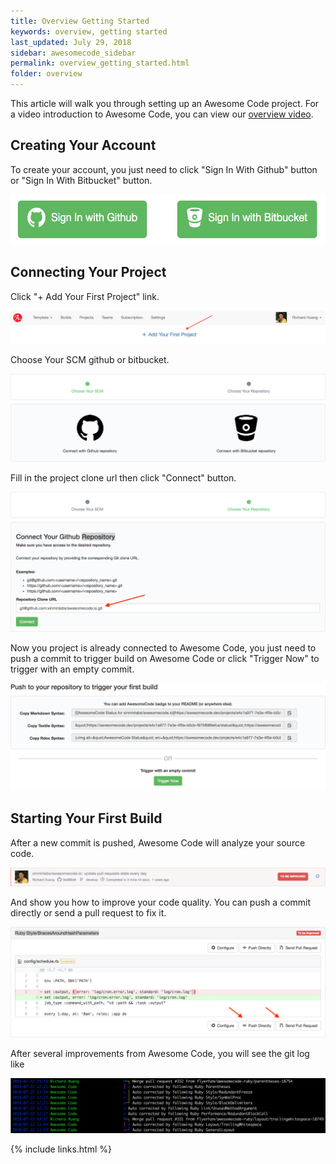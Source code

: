 ```yaml
---
title: Overview Getting Started
keywords: overview, getting started
last_updated: July 29, 2018
sidebar: awesomecode_sidebar
permalink: overview_getting_started.html
folder: overview
---
```


This article will walk you through setting up an Awesome Code project.
For a video introduction to Awesome Code, you can view our [overview
video](https://youtu.be/oIlN1BHvQCE).

## Creating Your Account

To create your account, you just need to click "Sign In With Github"
button or "Sign In With Bitbucket" button.

<img src="/images/quickstart_getting_started_0.png" alt="quickstart
getting started 0" style="height:80px;width:559px">

## Connecting Your Project

Click "+ Add Your First Project" link.

![quickstart getting started 1](/images/quickstart_getting_started_1.png)

Choose Your SCM github or bitbucket.

![quickstart getting started 2](/images/quickstart_getting_started_2.png)

Fill in the project clone url then click "Connect" button.

![quickstart getting started 3](/images/quickstart_getting_started_3.png)

Now you project is already connected to Awesome Code, you just need to
push a commit to trigger build on Awesome Code or click "Trigger Now" to
trigger with an empty commit.

![quickstart getting started 4](/images/quickstart_getting_started_4.png)

## Starting Your First Build

After a new commit is pushed, Awesome Code will analyze your source
code.

![quickstart getting started 5](/images/quickstart_getting_started_5.png)

And show you how to improve your code quality. You can push a commit directly
or send a pull request to fix it.

![quickstart getting started 6](/images/quickstart_getting_started_6.png)

After several improvements from Awesome Code, you will see the git log
like

![quickstart getting started 7](/images/quickstart_getting_started_7.png)

{% include links.html %}
